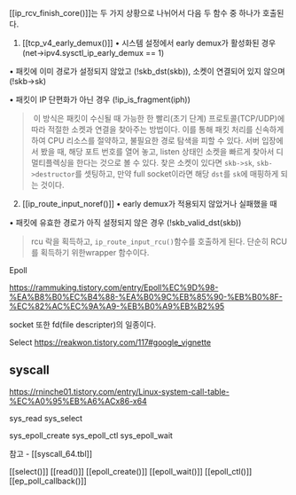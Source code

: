 
[[ip_rcv_finish_core()]]는 두 가지 상황으로 나뉘어서 다음 두 함수 중 하나가 호출된다.

1) [[tcp_v4_early_demux()]]
• 시스템 설정에서 early demux가 활성화된 경우 (net->ipv4.sysctl_ip_early_demux == 1)

• 패킷에 이미 경로가 설정되지 않았고 (!skb_dst(skb)), 소켓이 연결되어 있지 않으며 (!skb->sk)

• 패킷이 IP 단편화가 아닌 경우 (!ip_is_fragment(iph))

>  이 방식은 패킷이 수신될 때 가능한 한 빨리(초기 단계) 프로토콜(TCP/UDP)에 따라 적절한 소켓과 연결을 찾아주는 방법이다. 이를 통해 패킷 처리를 신속하게 하여 CPU 리소스를 절약하고, 불필요한 경로 탐색을 피할 수 있다. 서버 입장에서 봤을 때, 해당 포트 번호를 열어 놓고,  listen 상태인 소켓을 빠르게 찾아서 디 멀티플렉싱을 한다는 것으로 볼 수 있다. 찾은 소켓이 있다면 `skb->sk`, `skb->destructor`를 셋팅하고, 만약 full socket이라면 해당 `dst`를 `sk`에 매핑하게 되는 것이다.



2) [[ip_route_input_noref()]]
• early demux가 적용되지 않았거나 실패했을 때

• 패킷에 유효한 경로가 아직 설정되지 않은 경우 (!skb_valid_dst(skb))

>rcu 락을 획득하고, `ip_route_input_rcu()`함수를 호출하게 된다. 단순히 RCU를 획득하기 위한wrapper 함수이다.



Epoll

https://rammuking.tistory.com/entry/Epoll%EC%9D%98-%EA%B8%B0%EC%B4%88-%EA%B0%9C%EB%85%90-%EB%B0%8F-%EC%82%AC%EC%9A%A9-%EB%B0%A9%EB%B2%95


socket 또한 fd(file descripter)의 일종이다. 


Select
https://reakwon.tistory.com/117#google_vignette



## syscall
https://rninche01.tistory.com/entry/Linux-system-call-table-%EC%A0%95%EB%A6%ACx86-x64

sys_read
sys_select

sys_epoll_create
sys_epoll_ctl
sys_epoll_wait


참고 - [[syscall_64.tbl]]


[[select()]]
[[read()]]
[[epoll_create()]]
[[epoll_wait()]]
[[epoll_ctl()]]
[[ep_poll_callback()]]
